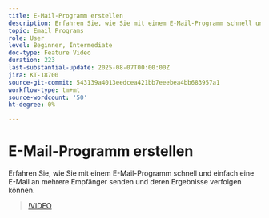 ```yaml
---
title: E-Mail-Programm erstellen
description: Erfahren Sie, wie Sie mit einem E-Mail-Programm schnell und einfach eine E-Mail an mehrere Empfänger senden und deren Ergebnisse verfolgen können.
topic: Email Programs
role: User
level: Beginner, Intermediate
doc-type: Feature Video
duration: 223
last-substantial-update: 2025-08-07T00:00:00Z
jira: KT-18700
source-git-commit: 543139a4013eedcea421bb7eeebea4bb683957a1
workflow-type: tm+mt
source-wordcount: '50'
ht-degree: 0%

---
```



# E-Mail-Programm erstellen

Erfahren Sie, wie Sie mit einem E-Mail-Programm schnell und einfach eine E-Mail an mehrere Empfänger senden und deren Ergebnisse verfolgen können.

>[!VIDEO](https://video.tv.adobe.com/v/3470616/?learn=on&enablevpops&captions=ger)
